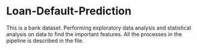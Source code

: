 # Loan-Default-Prediction
This is a bank dataset.
Performing exploratory data analysis and statistical analysis on data to find the important features.
All the processes in the pipeline is described in the file.


